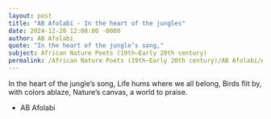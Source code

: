 ```yaml
---
layout: post
title: "AB Afolabi - In the heart of the jungles"
date: 2024-12-28 12:00:00 -0000
author: AB Afolabi
quote: "In the heart of the jungle’s song,"
subject: African Nature Poets (19th–Early 20th century)
permalink: /African Nature Poets (19th–Early 20th century)/AB Afolabi/AB Afolabi - In the heart of the jungles
---
```


In the heart of the jungle’s song,
Life hums where we all belong,
Birds flit by, with colors ablaze,
Nature’s canvas, a world to praise.

- AB Afolabi
